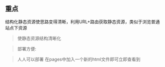 重点
---
结构化静态资源使思路变得清晰，利用URL+路由获取静态资源，类似于浏览普通站点下资源
> 使静态资源结构清晰化

> 部署方便:

> 人人可以部署
> 在pages中加入一个新的html文件即可立即查看到
